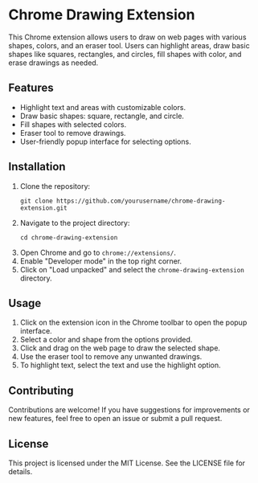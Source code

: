 # Chrome Drawing Extension

This Chrome extension allows users to draw on web pages with various shapes, colors, and an eraser tool. Users can highlight areas, draw basic shapes like squares, rectangles, and circles, fill shapes with color, and erase drawings as needed.

## Features

- Highlight text and areas with customizable colors.
- Draw basic shapes: square, rectangle, and circle.
- Fill shapes with selected colors.
- Eraser tool to remove drawings.
- User-friendly popup interface for selecting options.

## Installation

1. Clone the repository:
   ```
   git clone https://github.com/yourusername/chrome-drawing-extension.git
   ```
2. Navigate to the project directory:
   ```
   cd chrome-drawing-extension
   ```
3. Open Chrome and go to `chrome://extensions/`.
4. Enable "Developer mode" in the top right corner.
5. Click on "Load unpacked" and select the `chrome-drawing-extension` directory.

## Usage

1. Click on the extension icon in the Chrome toolbar to open the popup interface.
2. Select a color and shape from the options provided.
3. Click and drag on the web page to draw the selected shape.
4. Use the eraser tool to remove any unwanted drawings.
5. To highlight text, select the text and use the highlight option.

## Contributing

Contributions are welcome! If you have suggestions for improvements or new features, feel free to open an issue or submit a pull request.

## License

This project is licensed under the MIT License. See the LICENSE file for details.